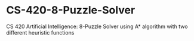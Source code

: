 # CS-420-8-Puzzle-Solver
CS 420 Artificial Intelligence: 8-Puzzle Solver using A* algorithm with two different heuristic functions

